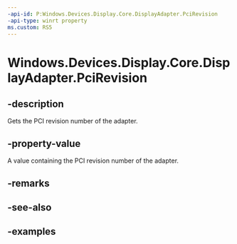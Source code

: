 ```yaml
---
-api-id: P:Windows.Devices.Display.Core.DisplayAdapter.PciRevision
-api-type: winrt property
ms.custom: RS5
---
```


<!-- Property syntax.
public uint PciRevision { get; }
-->

# Windows.Devices.Display.Core.DisplayAdapter.PciRevision

## -description
Gets the PCI revision number of the adapter.

## -property-value
A value containing the PCI revision number of the adapter.

## -remarks

## -see-also

## -examples
